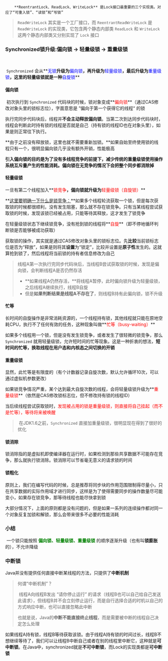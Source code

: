 		**ReentrantLock、ReadLock、WriteLock** 是Lock接口最重要的三个实现类。对应了“可重入锁”、“读锁”和“写锁”

> `ReadWriteLock` 其实是一个工厂接口，而 `ReentrantReadWriteLock` 是`ReadWriteLock` 的实现类，它包含两个静态内部类 `ReadLock` 和 `WriteLock` 这两个静态内部类又分别实现了 `Lock` 接口



### Synchronized锁升级:偏向锁 → 轻量级锁 → 重量级锁

​		

​		`Synchronized` 会从**<font color=blue>无锁</font>**升级为**<font color=blue>偏向锁</font>**，再升级为**<font color=blue>轻量级锁</font>**，最后升级为**<font color=blue>重量级锁</font>**，这里的轻量级锁就是一种**<font color=blue>自旋锁</font>**

#### 偏向锁

​		初次执行到 `Synchronized` 代码块的时候，锁对象变成**<font color=red>偏向锁</font>**（通过CAS修改对象头里的锁标志位），字面意思是 ”偏向于第一个获得它的线程“ 的锁

​		执行完同步代码块后，线程并**不会主动释放偏向锁**。当第二次到达同步代码块时，线程会判断此时持有锁的线程是否就是自己（持有锁的线程ID也在对象头里），如果是则正常往下执行。

​		**由于之前没有释放锁，这里也就不需要重新加锁。**如果自始至终使用锁的线程只有一个，很明显偏向锁几乎没有额外开销，性能极高

​		**引入偏向锁的目的是为了没有多线程竞争的前提下，减少传统的重量级锁使用操作系统互斥量产生的性能消耗。偏向锁在无竞争的情况下会把整个同步都消除掉**



#### 轻量级锁

​		一旦有第二个线程加入**<font color=red>锁竞争</font>**，偏向锁就升级为**<font color=red>轻量级锁（自旋锁）</font>**

​		**<u>这里要明确一下什么是锁竞争：</u>**如果多个线程轮流获取一个锁，但是每次获取锁的时候都很顺利，没有发生阻塞，那么就不存在锁竞争。只有当某线程尝试获取锁的时候，发现该锁已经被占用，只能等待其释放，这才发生了锁竞争

​		在轻量级锁状态下继续锁竞争，没有抢到锁的线程将**<font color=red>自旋</font>**（即不停地循环判断锁是否能够被成功获取）

​		获取锁的操作，其实就是通过CAS修改对象头里的锁标志位。先**比较**当前锁标志位是否为“释放”，如果是则将其**设置**为“锁定”，比较并设置是**原子性**发生的。这就算抢到锁了，然后线程将当前锁的持有者信息修改为自己

> ​		线程A第一次执行完同步代码块后，当线程B尝试获取锁的时候，发现是偏向锁，会判断线程A是否仍然存活
>
> - **如果线程A仍然存活，**将线程A暂停，此时偏向锁升级为轻量级锁，之后线程A继续执行，线程B自旋
> - 但是**如果判断结果是线程A不存在了**，则线程B持有此偏向锁，锁不升级



#### 忙等

​		长时间的自旋操作是非常消耗资源的，一个线程持有锁，其他线程就只能在原地空耗CPU，执行不了任何有效的任务，这种现象叫做**<font color=red>忙等（busy-waiting）</font>**

​		如果多个线程用一个锁，但是没有发生锁竞争，或者发生了很轻微的锁竞争，那么 `Synchronized` 就用轻量级锁，允许短时间的忙等现象。这是一种折衷的想法，**短时间的忙等，换取线程在用户态和内核态之间切换的开销**



#### 重量级锁

​		显然，此忙等是有限度的（有个计数器记录自旋次数，默认允许循环10次，可以通过虚拟机参数更改）

​		如果锁竞争情况严重，某个达到最大自旋次数的线程，会将轻量级锁升级为**<font color=red>重量级锁</font>**（依然是CAS修改锁标志位，但不修改持有锁的线程ID）

​		当后续线程尝试获取锁时，<font color=red>发现被占用的锁是重量级锁，则直接将自己挂起（而不是忙等），等待将来被唤醒</font>

> ​		在JDK1.6之前，`Synchronized` 直接加重量级锁，很明显现在得到了很好的优化



#### 锁消除

​		锁消除指的是虚拟机即使编译器在运行时，如果检测到那些共享数据不可能存在竞争，那么就执行锁消除。锁消除可以节省毫无意义的请求锁的时间

#### 锁粗化

​		原则上，我们在编写代码的时候，总是推荐将同步块的作用范围限制得尽量小，只在共享数据的实际作用域才进行同步，这样是为了使得需要同步的操作数量尽可能变小，如果存在锁竞争，那等待线程也能尽快拿到锁

​		大部分情况下，上面的原则都是没有问题的，但是如果一系列的连续操作都对同一个对象反复加锁和解锁，那么会带来很多不必要的性能消耗



### 小结

​		一个锁只能按照 <font color=green>**偏向锁、轻量级锁、重量级锁**</font> 的顺序逐渐升级（也有叫**锁膨胀**的），不允许降级



### 中断锁

​		Java并没有提供任何直接中断某线程的方法，只提供了**中断机制**

> 何谓“中断机制”？
>
> ​		线程A向线程B发出 “请你停止运行” 的请求（线程B也可以自己给自己发送此请求），但线程B并不会立刻停止运行，而是自行选择合适的时机以自己的方式响应中断，也可以直接忽略此中断
>
> ​		也就是说，Java的**中断不能直接终止线程**，而是需要被中断的线程自己决定怎么处理

​		如果线程A持有锁，线程B等待获取该锁。由于线程A持有锁的时间过长，线程B不想继续等待了，我们可以让线程B中断自己或者在别的线程里中断它，这种就是**可中断锁**。在Java中，synchronized就是**不可中断锁**，而Lock的实现类都是**可中断锁**